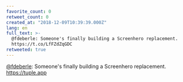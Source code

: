 ```yaml
---
favorite_count: 0
retweet_count: 0
created_at: "2018-12-09T10:39:39.000Z"
lang: en
full_text: >-
  @fdeberle: Someone's finally building a Screenhero replacement.
  https://t.co/LfFZdZqGDC
retweeted: true
---
```


[@fdeberle](https://twitter.com/fdeberle): Someone's finally building a
Screenhero replacement. <https://tuple.app>
